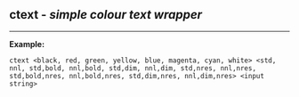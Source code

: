 ‎
=

## ctext - *simple colour text wrapper*

--------------------------------------------------

**Example:**

    ctext <black, red, green, yellow, blue, magenta, cyan, white> <std, nnl, std,bold, nnl,bold, std,dim, nnl,dim, std,nres, nnl,nres, std,bold,nres, nnl,bold,nres, std,dim,nres, nnl,dim,nres> <input string>
